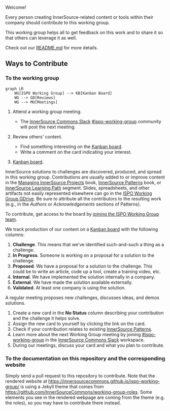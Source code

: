 Welcome!

Every person creating InnerSource-related content or tools within their company should contribute to this working group.

This working group helps all to get feedback on this work and to share it so that others can leverage it as well.

Check out our [README.md] for more details.

## Ways to Contribute

### To the working group

```mermaid
graph LR
    WG[ISPO Working Group] --> KB[Kanban Board]
    WG --> GD[Reviews]
    WG --> MU[Meetings]
```

1. Attend a working group meeting.

    * The [InnerSource Commons Slack] [#ispo-working-group] community will post the next meeting.

2. Review others' content.

    * Find something interesting on the [Kanban board].
    * Write a comment on the card indicating your interest.

3. [Kanban board].

InnerSource solutions to challenges are discovered, produced, and spread in this working group.
Contributions are usually added to or improve content in the [Managing InnerSource Projects] book, [InnerSource Patterns] book, or [InnerSource Learning Path] segment.
Slides, spreadsheets, and other artifacts not easily represented elsewhere can go in the [ISPO Working Group GDrive].
Be sure to attribute all the contributors to the resulting work (e.g., in the _Authors_ or _Acknowledgements_ sections of Patterns).

To contribute, get access to the board by [joining the ISPO Working Group team].

We track production of our content on a [Kanban board] with the following columns:

1. **Challenge**.  This means that we've identified such-and-such a thing as a challenge.
2. **In Progress**.  Someone is working on a proposal for a solution to the challenge.
3. **Proposed**.  We have a proposal for a solution to the challenge.
This could be to write an article, code up a tool, create a training video, etc.
1. **Internal**.  We have implemented the solution internally in a company.
2. **External**.  We have made the solution available externally.
3. **Validated**.  At least one company is using the solution.

A regular meeting proposes new challenges, discusses ideas, and demos solutions.

  1. Create a new card in the **No Status** column describing your contribution and the challenge it helps solve.
  1. Assign the new card to yourself by clicking the link on the card.
  1. Check if your contribution relates to existing [InnerSource Patterns].
  1. Learn more about the next Working Group meeting by joining [#ispo-working-group] in the [InnerSource Commons Slack] workspace.
  1. During our meetings, discuss your card and what you plan to contribute.

### To the documentation on this repository and the corresponding website

Simply send a pull request to this repository to contribute.
Note that the rendered website at <https://innersourcecommons.github.io/ispo-working-group/> is using a Jekyll theme that comes from <https://github.com/InnerSourceCommons/working-group-roles>. 
Some elements you see in the rendered webpage are coming from the theme (e.g. the roles), so you may have to contribute there instead.

[Kanban board]: https://github.com/orgs/InnerSourceCommons/projects/4/views/1
[joining the ISPO Working Group team]: https://github.com/InnerSourceCommons/ispo-working-group/issues/new/choose
[#ispo-working-group]: https://app.slack.com/client/T04PXKRM0/C04DT6NQX7G
[InnerSource Commons Slack]: https://innersourcecommons.org/slack
[README.md]: ./README.md
[InnerSource Learning Path]: https://github.com/InnerSourceCommons/InnerSourceLearningPath
[ISPO Working Group GDrive]: https://drive.google.com/drive/folders/1zhP_wQQFf1cIHnkTUZtBGuLhEUYXzvlC
[InnerSource Patterns]: https://github.com/InnerSourceCommons/InnerSourcePatterns#list-of-patterns
[Managing InnerSource Projects]: https://github.com/InnerSourceCommons/managing-inner-source-projects
